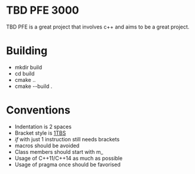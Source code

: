 # TBD PFE 3000
TBD PFE is a great project that involves c++ and aims to be a great project.
# Building
* mkdir build
* cd build
* cmake ..
* cmake --build .
# Conventions
* Indentation is 2 spaces
* Bracket style is [1TBS](https://en.wikipedia.org/wiki/Indentation_style#1TBS)
 * _if_ with just 1 instruction still needs brackets
* macros should be avoided
* Class members should start with m_
* Usage of C++11/C++14 as much as possible
* Usage of pragma once should be favorised
